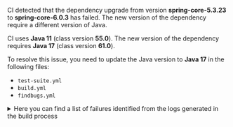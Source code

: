 CI detected that the dependency upgrade from version **spring-core-5.3.23** to **spring-core-6.0.3** has failed. 
The new version of the dependency require a different version of Java. 

CI uses **Java 11** (class version **55.0**). The new version of the dependency requires **Java 17** (class version **61.0**). 

To resolve this issue, you need to update the Java version to **Java 17** in the following files: 
- `test-suite.yml`
- `build.yml`
- `findbugs.yml`

<details>
<summary>Here you can find a list of failures identified from the logs generated in the build process</summary>

*    > [ERROR] /LPVS/src/main/java/com/lpvs/controller/GitHubWebhooksController.java:[25,32] cannot access org.springframework.util.StringUtils<br>[ERROR]   bad class file: /root/.m2/repository/org/springframework/spring-core/6.0.3/spring-core-6.0.3.jar(/org/springframework/util/StringUtils.class)<br>[ERROR]     class file has wrong version 61.0, should be 55.0<br>[ERROR]     Please remove or make sure it appears in the correct subdirectory of the classpath. 

*    > [ERROR] /LPVS/src/main/java/com/lpvs/LicensePreValidationSystem.java:[39,12] cannot find symbol<br>[ERROR]   symbol:   class TaskExecutor<br>[ERROR]   location: class com.lpvs.LicensePreValidationSystem 

*    > [ERROR] /LPVS/src/main/java/com/lpvs/util/FileUtil.java:[13,32] cannot access org.springframework.util.FileSystemUtils<br>  bad class file: /root/.m2/repository/org/springframework/spring-core/6.0.3/spring-core-6.0.3.jar(/org/springframework/util/FileSystemUtils.class)<br>    class file has wrong version 61.0, should be 55.0<br>    Please remove or make sure it appears in the correct subdirectory of the classpath. 

*    > [ERROR] /LPVS/src/main/java/com/lpvs/LicensePreValidationSystem.java:[17,37] cannot access org.springframework.core.task.TaskExecutor<br>  bad class file: /root/.m2/repository/org/springframework/spring-core/6.0.3/spring-core-6.0.3.jar(/org/springframework/core/task/TaskExecutor.class)<br>    class file has wrong version 61.0, should be 55.0<br>    Please remove or make sure it appears in the correct subdirectory of the classpath. 

</details>
